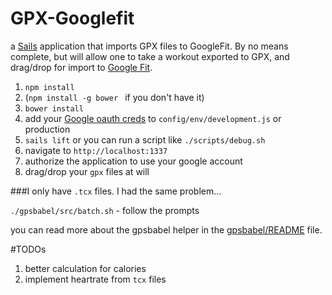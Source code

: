 # GPX-Googlefit 

a [Sails](http://sailsjs.org) application that imports GPX files to GoogleFit. By no means complete, but will allow one to take a workout exported to GPX, and drag/drop for import to [Google Fit](https://fit.google.com/).

1. `npm install`
1. (`npm install -g bower ` if you don't have it)
2. `bower install` 
3. add your [Google oauth creds](https://console.developers.google.com) to `config/env/development.js` or production
3. `sails lift` or you can run a script like `./scripts/debug.sh`
4. navigate to `http://localhost:1337`
5. authorize the application to use your google account
5. drag/drop your `gpx` files at will


###I only have `.tcx` files.
I had the same problem...

`./gpsbabel/src/batch.sh` - follow the prompts

you can read more about the gpsbabel helper in the [gpsbabel/README](./gpsbabel/README.md) file.

#TODOs
1. better calculation for calories
2. implement heartrate from `tcx` files
